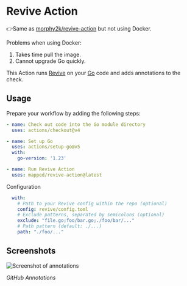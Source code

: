 # Revive Action

👉Same as [morphy2k/revive-action](https://github.com/marketplace/actions/revive-action) but not using Docker.

Problems when using Docker:
1. Takes time pull the image.
1. Cannot upgrade Go quickly.

This Action runs [Revive](https://github.com/mgechev/revive) on your [Go](https://golang.org/) code and adds annotations to the check.

## Usage

Prepare your workflow by adding the following steps:

```YAML
- name: Check out code into the Go module directory
  uses: actions/checkout@v4

- name: Set up Go
  uses: actions/setup-go@v5
  with:
    go-version: '1.23'

- name: Run Revive Action
  uses: mapped/revive-action@latest
```

Configuration

```YAML
  with:
    # Path to your Revive config within the repo (optional)
    config: revive/config.toml
    # Exclude patterns, separated by semicolons (optional)
    exclude: "file.go;foo/bar.go;./foo/bar/..."
    # Path pattern (default: ./...)
    path: "./foo/..."
```

## Screenshots

![Screenshot of annotations](screenshot.png)

_GitHub Annotations_
